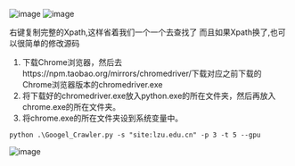 
![image](https://user-images.githubusercontent.com/75877299/162341284-398faf38-4839-4847-85d3-b3a548770b48.png)
![image](https://user-images.githubusercontent.com/75877299/162341306-3fb558f6-a222-4e69-b255-f3de62303f24.png)

右键复制完整的Xpath,这样省着我们一个一个去查找了
而且如果Xpath换了,也可以很简单的修改源码
1. 下载Chrome浏览器，然后去https://npm.taobao.org/mirrors/chromedriver/下载对应之前下载的Chrome浏览器版本的chromedriver.exe
2. 将下载好的chromedriver.exe放入python.exe的所在文件夹，然后再放入chrome.exe的所在文件夹。
3. 将chrome.exe的所在文件夹设到系统变量中。

```
python .\Googel_Crawler.py -s "site:lzu.edu.cn" -p 3 -t 5 --gpu
```

![image](https://user-images.githubusercontent.com/75877299/162341384-c4e4c6bb-cd61-4a92-85d4-35bf5038009c.png)

